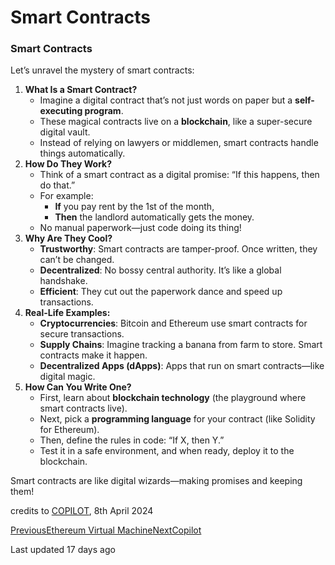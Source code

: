 # Smart Contracts

### Smart Contracts

Let’s unravel the mystery of smart contracts:

1. **What Is a Smart Contract?**
   * Imagine a digital contract that’s not just words on paper but a **self-executing program**.
   * These magical contracts live on a **blockchain**, like a super-secure digital vault.
   * Instead of relying on lawyers or middlemen, smart contracts handle things automatically.
2. **How Do They Work?**
   * Think of a smart contract as a digital promise: “If this happens, then do that.”
   * For example:
     * **If** you pay rent by the 1st of the month,
     * **Then** the landlord automatically gets the money.
   * No manual paperwork—just code doing its thing!
3. **Why Are They Cool?**
   * **Trustworthy**: Smart contracts are tamper-proof. Once written, they can’t be changed.
   * **Decentralized**: No bossy central authority. It’s like a global handshake.
   * **Efficient**: They cut out the paperwork dance and speed up transactions.
4. **Real-Life Examples:**
   * **Cryptocurrencies**: Bitcoin and Ethereum use smart contracts for secure transactions.
   * **Supply Chains**: Imagine tracking a banana from farm to store. Smart contracts make it happen.
   * **Decentralized Apps (dApps)**: Apps that run on smart contracts—like digital magic.
5. **How Can You Write One?**
   * First, learn about **blockchain technology** (the playground where smart contracts live).
   * Next, pick a **programming language** for your contract (like Solidity for Ethereum).
   * Then, define the rules in code: “If X, then Y.”
   * Test it in a safe environment, and when ready, deploy it to the blockchain.

Smart contracts are like digital wizards—making promises and keeping them!

credits to [COPILOT](broken-reference), 8th April 2024

[PreviousEthereum Virtual Machine](broken-reference)[NextCopilot](broken-reference)

Last updated 17 days ago
